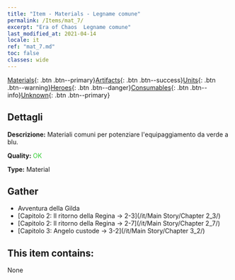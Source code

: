 ```yaml
---
title: "Item - Materials - Legname comune"
permalink: /Items/mat_7/
excerpt: "Era of Chaos  Legname comune"
last_modified_at: 2021-04-14
locale: it
ref: "mat_7.md"
toc: false
classes: wide
---
```

 [Materials](/it/Items/){: .btn .btn--primary}[Artifacts](/it/Items/Artifacts/){: .btn .btn--success}[Units](/it/Items/Units/){: .btn .btn--warning}[Heroes](/it/Items/Heroes/){: .btn .btn--danger}[Consumables](/it/Items/Consumables/){: .btn .btn--info}[Unknown](/it/Items/Unknown/){: .btn .btn--primary}

## Dettagli
 **Descrizione:** Materiali comuni per potenziare l'equipaggiamento da verde a blu.

 **Quality:** <span style="color: #32CD32">OK</span>

 **Type:** Material

## Gather

*    Avventura della Gilda 
*    [Capitolo 2: Il ritorno della Regina -> 2-3](/it/Main Story/Chapter 2_3/) 
*    [Capitolo 2: Il ritorno della Regina -> 2-7](/it/Main Story/Chapter 2_7/) 
*    [Capitolo 3: Angelo custode -> 3-2](/it/Main Story/Chapter 3_2/) 

## This item contains:

  None


